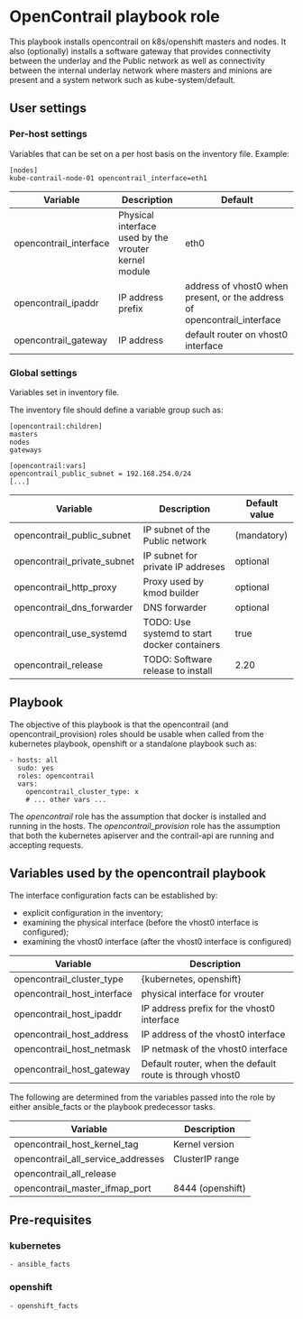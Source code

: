 OpenContrail playbook role
==========================

This playbook installs opencontrail on k8s/openshift masters and nodes. It also (optionally)
installs a software gateway that provides connectivity between the underlay and the Public network
as well as connectivity between the internal underlay network where masters and minions are present
and a system network such as kube-system/default.

## User settings

### Per-host settings

Variables that can be set on a per host basis on the inventory file. Example:
```
[nodes]
kube-contrail-node-01 opencontrail_interface=eth1
```

Variable  | Description | Default 
----------|-------------|---------
opencontrail_interface | Physical interface used by the vrouter kernel module | eth0
opencontrail_ipaddr | IP address prefix | address of vhost0 when present, or the address of opencontrail_interface
opencontrail_gateway | IP address | default router on vhost0 interface

### Global settings

Variables set in inventory file.

The inventory file should define a variable group such as:
```
[opencontrail:children]
masters
nodes
gateways

[opencontrail:vars]
opencontrail_public_subnet = 192.168.254.0/24
[...]
```

| Variable | Description | Default value |
|----------|-------------|---------------|
| opencontrail_public_subnet | IP subnet of the Public network | (mandatory) |
| opencontrail_private_subnet | IP subnet for private IP addreses | optional |
| opencontrail_http_proxy | Proxy used by kmod builder | optional |
| opencontrail_dns_forwarder| DNS forwarder | optional |
| opencontrail_use_systemd | TODO: Use systemd to start docker containers | true |
| opencontrail_release | TODO: Software release to install | 2.20 |      

## Playbook

The objective of this playbook is that the opencontrail (and opencontrail_provision) roles should be usable when called from the kubernetes playbook, openshift or a standalone playbook such as:

```
- hosts: all
  sudo: yes
  roles: opencontrail
  vars:
    opencontrail_cluster_type: x
    # ... other vars ...
```

The *opencontrail* role has the assumption that docker is installed and running in the hosts.
The *opencontrail_provision* role has the assumption that both the kubernetes apiserver and the contrail-api are running and accepting requests.

## Variables used by the opencontrail playbook

The interface configuration facts can be established by:
 - explicit configuration in the inventory;
 - examining the physical interface (before the vhost0 interface is configured);
 - examining the vhost0 interface (after the vhost0 interface is configured)

|Variable | Description |
|---------| ---- |
| opencontrail_cluster_type | {kubernetes, openshift} |
| opencontrail_host_interface | physical interface for vrouter |
| opencontrail_host_ipaddr | IP address prefix for the vhost0 interface |
| opencontrail_host_address | IP address of the vhost0 interface |
| opencontrail_host_netmask | IP netmask of the vhost0 interface |
| opencontrail_host_gateway | Default router, when the default route is through vhost0 |

The following are determined from the variables passed into the role by either ansible_facts or the playbook predecessor tasks.

|Variable | Description |
|---------| ---- |
| opencontrail_host_kernel_tag | Kernel version |
| opencontrail_all_service_addresses | ClusterIP range |
| opencontrail_all_release | |
| opencontrail_master_ifmap_port | 8444 (openshift) |

## Pre-requisites

### kubernetes
    - ansible_facts

### openshift
    - openshift_facts
